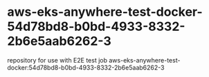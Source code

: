 # aws-eks-anywhere-test-docker-54d78bd8-b0bd-4933-8332-2b6e5aab6262-3
repository for use with E2E test job aws-eks-anywhere-test-docker:54d78bd8-b0bd-4933-8332-2b6e5aab6262-3
